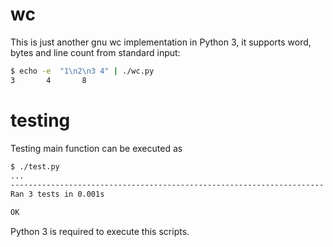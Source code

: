 # wc

This is just another gnu wc implementation in Python 3, it supports word, bytes and line count from standard input:

```sh
$ echo -e  "1\n2\n3 4" | ./wc.py
3       4       8
```
# testing

Testing  main function can be executed as

```sh
$ ./test.py 
...
----------------------------------------------------------------------
Ran 3 tests in 0.001s

OK
```

Python 3 is required to execute this scripts.
 

